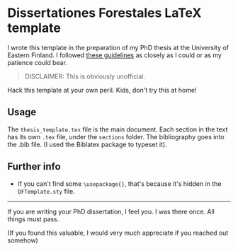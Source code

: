# Dissertationes Forestales LaTeX template
I wrote this template in the preparation of my PhD thesis at the University of Eastern Finland.
I followed [these guidelines](https://www.dissertationesforestales.fi/page/authors) as closely as I could or as my patience could bear.

> DISCLAIMER: This is obviously unofficial.

Hack this template at your own peril.
Kids, don't try this at home!

## Usage
The ``thesis_template.tex`` file is the main document.
Each section in the text has its own ``.tex`` file, under the ``sections`` folder.
The bibliography goes into the .bib file. (I used the Biblatex package to typeset it).

## Further info
- If you can't find some ``\usepackage{}``, that's because it's hidden in the ``DFTemplate.sty`` file.

---------------
If you are writing your PhD dissertation, I feel you.
I was there once.
All things must pass. 

(If you found this valuable, I would very much appreciate if you reached out somehow)
